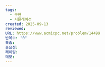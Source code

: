 ```yaml
---
tags:
  - 구현
  - 시뮬레이션
created: 2025-09-13
reviewed:
URL: https://www.acmicpc.net/problem/14499
반복수: "0"
복습:
중요성:
레이팅:
메모:
---
```


